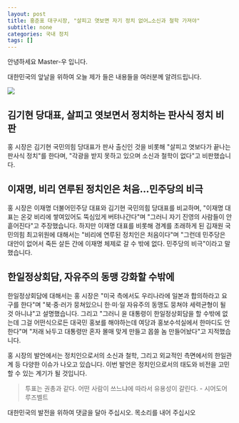 ```yaml
---
layout: post
title: 홍준표 대구시장, "살피고 엿보면 자기 정치 없어…소신과 철학 가져야"
subtitle: none
categories: 국내 정치
tags: []
---
```


안녕하세요 Master-우 입니다.

대한민국의 앞날을 위하여 오늘 제가 들은 내용들을 여러분께 알려드립니다.





![](https://source.unsplash.com/800x450/?luxury)

##  김기현 당대표, 살피고 엿보면서 정치하는 판사식 정치 비판

홍 시장은 김기현 국민의힘 당대표가 판사 출신인 것을 비롯해 "살피고 엿보다가 끝나는 판사식 정치"를 한다며, "각광을 받지 못하고 있으며 소신과 철학이 없다"고 비판했습니다.

## 이재명, 비리 연루된 정치인은 처음…민주당의 비극

홍 시장은 이재명 더불어민주당 대표와 김기현 국민의힘 당대표를 비교하며, "이재명 대표는 온갖 비리에 쌓여있어도 뚝심있게 버텨나간다"며 "그러니 자기 진영의 사람들이 안 흩어진다"고 주장했습니다. 하지만 이재명 대표를 비롯해 경계를 초래하게 된 김재원 국민의힘 최고위원에 대해서는 "비리에 연루된 정치인은 처음이다"며 "그런데 민주당은 대안이 없어서 죽든 살든 간에 이재명 체제로 갈 수 밖에 없다. 민주당의 비극"이라고 말했습니다.

## 한일정상회담, 자유주의 동맹 강화할 수밖에

한일정상회담에 대해서는 홍 시장은 "미국 측에서도 우리나라에 일본과 합의하라고 요구를 한다"며 "북·중·러가 뭉쳐있으니 한·미·일 자유주의 동맹도 뭉쳐야 세력균형이 될 것 아니냐"고 설명했습니다. 그리고 "그러니 윤 대통령이 한일정상회담을 할 수밖에 없는데 그걸 어떤식으로든 대국민 홍보를 해야하는데 여당과 홍보수석실에서 한마디도 안한다"며 "저래 놔두고 대통령만 혼자 몰매 맞게 만들고 몹쓸 놈 만들어놨다"고 지적했습니다.

홍 시장의 발언에서는 정치인으로서의 소신과 철학, 그리고 외교적인 측면에서의 한일관계 등 다양한 이슈가 나오고 있습니다. 이번 발언은 정치인으로서의 태도와 비전을 고민할 수 있는 계기가 될 것입니다.


> 투표는 권총과 같다. 어떤 사람이 쓰느냐에 따라서 유용성이 갈린다. - 시어도어 루즈벨트

대한민국의 발전을 위하여 댓글을 달아 주십시오. 목소리를 내어 주십시오
